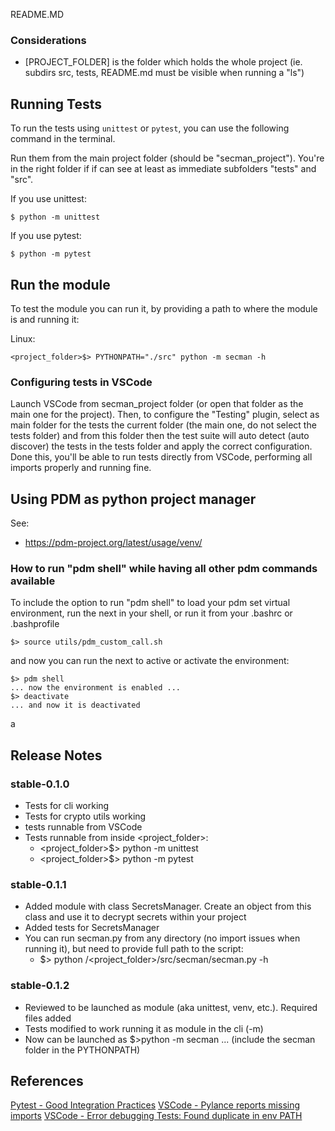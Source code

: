README.MD

### Considerations
- [PROJECT_FOLDER] is the folder which holds the whole project (ie. subdirs src, tests, README.md must be visible when running a "ls")


## Running Tests

To run the tests using `unittest` or `pytest`, you can use the following command in the terminal.

Run them from the main project folder (should be "secman_project"). You're in the right folder if
if can see at least as immediate subfolders "tests" and "src".

If you use unittest:
```
$ python -m unittest
```

If you use pytest:
```
$ python -m pytest
```

## Run the module

To test the module you can run it, by providing a path to where the module is and running it:

Linux:
```
<project_folder>$> PYTHONPATH="./src" python -m secman -h
```

### Configuring tests in VSCode

Launch VSCode from secman_project folder (or open that folder as the main one for the project).
Then, to configure the "Testing" plugin, select as main folder for the tests the current folder
(the main one, do not select the tests folder) and from this folder then the test suite will
auto detect (auto discover) the tests in the tests folder and apply the correct configuration.
Done this, you'll be able to run tests directly from VSCode, performing all imports properly and
running fine.

## Using PDM as python project manager

See:

- https://pdm-project.org/latest/usage/venv/

### How to run "pdm shell" while having all other pdm commands available
To include the option to run "pdm shell" to load your pdm set virtual environment, run the next in your shell, or run it from your .bashrc or .bashprofile

```
$> source utils/pdm_custom_call.sh
```
and now you can run the next to active or activate the environment:
```
$> pdm shell
... now the environment is enabled ...
$> deactivate
... and now it is deactivated
```
a

## Release Notes

### stable-0.1.0
- Tests for cli working
- Tests for crypto utils working
- tests runnable from VSCode
- Tests runnable from inside <project_folder>:
  - <project_folder>$> python -m unittest
  - <project_folder>$> python -m pytest

### stable-0.1.1
- Added module with class SecretsManager. Create an object from this class and use it to decrypt secrets within your project
- Added tests for SecretsManager
- You can run secman.py from any directory (no import issues when running it), but need to provide full path to the script:
  - $> python <whatever>/<project_folder>/src/secman/secman.py -h

### stable-0.1.2
- Reviewed to be launched as module (aka unittest, venv, etc.). Required files added
- Tests modified to work running it as module in the cli (-m)
- Now can be launched as $>python -m secman ... (include the secman folder in the PYTHONPATH)

## References
[Pytest - Good Integration Practices](https://docs.pytest.org/en/7.1.x/explanation/goodpractices.html)
[VSCode - Pylance reports missing imports](https://stackoverflow.com/questions/71918703/visual-studio-code-pylance-report-missing-imports)
[VSCode - Error debugging Tests: Found duplicate in env PATH](https://stackoverflow.com/questions/76036074/cannot-debug-test-case-in-vs-code-found-duplicate-in-env-path)

